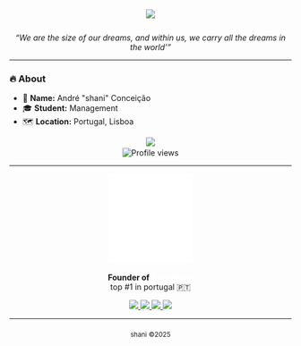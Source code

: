<h1 align="center">
 <img src="https://readme-typing-svg.herokuapp.com/?font=Righteous&size=35&center=true&vCenter=true&width=500&height=70&duration=4000&lines=Hi+There!+👋;+I'm+Shani!;" />
</h1>

<p align="center"><em>“We are the size of our dreams, and within us, we carry all the dreams in the world’”</em></p>

---

### 🔥 About
- 🧠 **Name:** André "shani" Conceição  
- 🎓 **Student:** Management  
- 🗺️ **Location:** Portugal, Lisboa

<p align="center">
  <img src="https://discord.c99.nl/widget/theme-4/1357508178341925014.png" /><br>
  <img src="https://komarev.com/ghpvc/?username=httpshani&color=blue" alt="Profile views" />
</p>

---

<p align="center">
  <img src="./assets/logo.png" alt="Tuga Army Logo" width="150" />
</p>

<p align="center">
  <strong>Founder of <span style="color:#ffffff">Tuga Army</span></strong><br/>
  top #1 in portugal 🇵🇹
</p>

<p align="center">
  <a href="https://tugaarmy.pt" target="_blank">
    <img src="https://img.shields.io/badge/%20Website-tugaarmy.pt-blue?style=for-the-badge&logo=google-chrome" />
  </a>
  <a href="https://discord.gg/tugaarmy" target="_blank">
    <img src="https://img.shields.io/badge/%20Discord-join%20chat-7289DA?style=for-the-badge&logo=discord" />
  </a>
  <a href="https://steamcommunity.com/groups/tugaarmycm" target="_blank">
    <img src="https://img.shields.io/badge/%20Steam%20Group-Tuga%20Army-gray?style=for-the-badge&logo=steam" />
  </a>
  <a href="https://linktr.ee/tugaarmy" target="_blank">
    <img src="https://img.shields.io/badge/%20Other%20Links-linktr.ee-black?style=for-the-badge&logo=linktree" />
  </a>
</p>


---

<p align="center">
  <sub>shani ©2025</sub><br><br>
</p>
